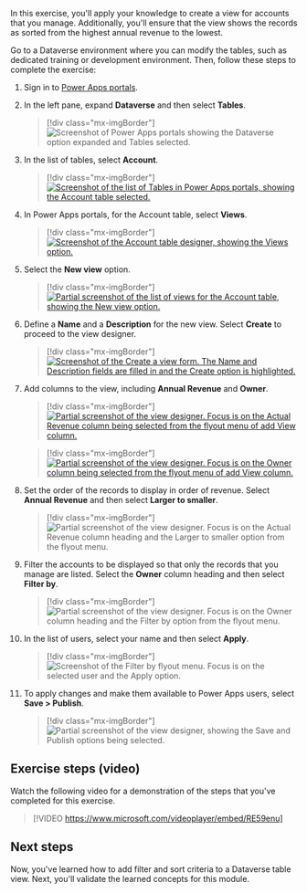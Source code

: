 In this exercise, you'll apply your knowledge to create a view for accounts that you manage. Additionally, you'll ensure that the view shows the records as sorted from the highest annual revenue to the lowest.

Go to a Dataverse environment where you can modify the tables, such as dedicated training or development environment. Then, follow these steps to complete the exercise:

1. Sign in to [Power Apps portals](https://make.powerapps.com/?azure-portal=true).

1. In the left pane, expand **Dataverse** and then select **Tables**.

    > [!div class="mx-imgBorder"]
    > ![Screenshot of Power Apps portals showing the Dataverse option expanded and Tables selected.](../media/dataverse-tables.png)

1. In the list of tables, select **Account**.

    > [!div class="mx-imgBorder"]
    > [![Screenshot of the list of Tables in Power Apps portals, showing the Account table selected.](../media/account-table-name.png)](../media/account-table-name.png#lightbox)

1. In Power Apps portals, for the Account table, select **Views**.

    > [!div class="mx-imgBorder"]
    > [![Screenshot of the Account table designer, showing the Views option.](../media/views.png)](../media/views.png#lightbox)

1. Select the **New view** option.

    > [!div class="mx-imgBorder"]
    > [![Partial screenshot of the list of views for the Account table, showing the New view option.](../media/new-view.png)](../media/new-view.png#lightbox)

1. Define a **Name** and a **Description** for the new view. Select **Create** to proceed to the view designer.

    > [!div class="mx-imgBorder"]
    > [![Screenshot of the Create a view form. The Name and Description fields are filled in and the Create option is highlighted.](../media/create-name.png)](../media/create-name.png#lightbox)

1. Add columns to the view, including **Annual Revenue** and **Owner**.

    > [!div class="mx-imgBorder"]
    > [![Partial screenshot of the view designer. Focus is on the Actual Revenue column being selected from the flyout menu of add View column.](../media/add-columns.png)](../media/add-columns.png#lightbox)

    > [!div class="mx-imgBorder"]
    > [![Partial screenshot of the view designer. Focus is on the Owner column being selected from the flyout menu of add View column.](../media/add-column.png)](../media/add-column.png#lightbox)

1. Set the order of the records to display in order of revenue. Select **Annual Revenue** and then select **Larger to smaller**.

    > [!div class="mx-imgBorder"]
    > ![Partial screenshot of the view designer. Focus is on the Actual Revenue column heading and the Larger to smaller option from the flyout menu.](../media/annual.png)

1. Filter the accounts to be displayed so that only the records that you manage are listed. Select the **Owner** column heading and then select **Filter by**.

    > [!div class="mx-imgBorder"]
    > ![Partial screenshot of the view designer. Focus is on the Owner column heading and the Filter by option from the flyout menu.](../media/owner.png)

1. In the list of users, select your name and then select **Apply**.

    > [!div class="mx-imgBorder"]
    > ![Screenshot of the Filter by flyout menu. Focus is on the selected user and the Apply option.](../media/apply-filter.png)

1. To apply changes and make them available to Power Apps users, select **Save > Publish**.

    > [!div class="mx-imgBorder"]
    > ![Partial screenshot of the view designer, showing the Save and Publish options being selected.](../media/save-publish.png)

## Exercise steps (video)

Watch the following video for a demonstration of the steps that you've completed for this exercise.

> [!VIDEO https://www.microsoft.com/videoplayer/embed/RE59enu]

## Next steps

Now, you've learned how to add filter and sort criteria to a Dataverse table view. Next, you'll validate the learned concepts for this module.
